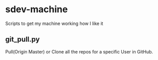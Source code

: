 # sdev-machine
Scripts to get my machine working how I like it


## git_pull.py

Pull(Origin Master) or Clone all the repos for a specific User in GitHub.


